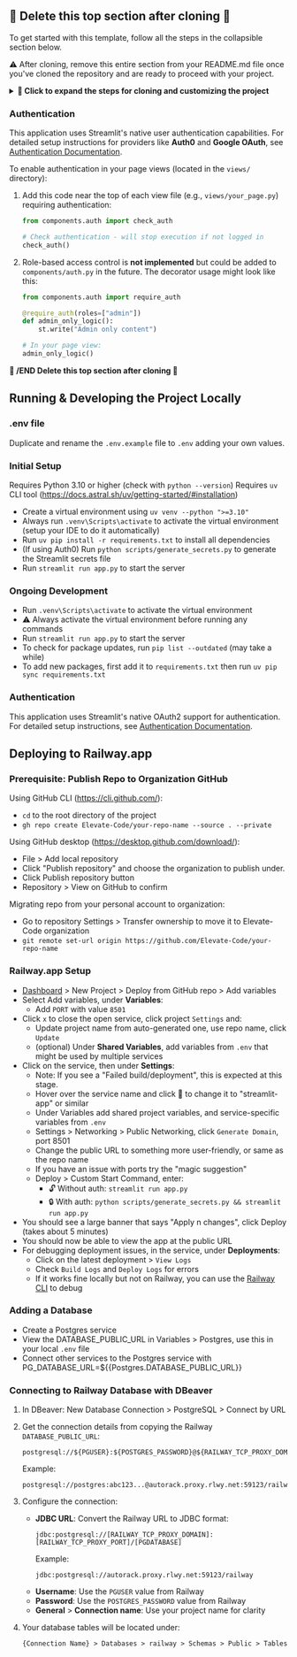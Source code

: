 ## 🚨 Delete this top section after cloning 🚨

To get started with this template, follow all the steps in the collapsible section below.

⚠️ After cloning, remove this entire section from your README.md file once you've cloned the repository and are ready to proceed with your project.

<details>
<summary>
<b>🔽 Click to expand the steps for cloning and customizing the project</b>
</summary>

1. Clone the repository with a different name:
   ```
   git clone https://github.com/Elevate-Code/streamlit-projectstarter.git {st-your-project-name}
   ```

2. Change into the cloned repository's directory:
   ```
   cd streamlit-new-project
   ```

3. ⚠️ Remove the remote connection to the original repository:
   ```
   git remote remove origin
   ```

   This step decouples `streamlit-new-project` from `streamlit-projectstarter` by removing the remote connection to the original repository.

4. Make the desired changes to get your project to its initial stage:

   - Edit the `requirements.txt` file to match the initial dependencies you need for your project.
   - Check out the [streamlit_tips.md](streamlit_tips.md) file for how to use the debugger with VS Code or PyCharm and other tips.
   - Create a virtual environment using `python -m venv venv`
   - Run `venv\Scripts\activate` to activate the virtual environment
   - Run `python -m pip install --upgrade pip` to ensure pip is up to date
   - Run `pip install -r requirements.txt` to install all dependencies
   - To check for newer packages than what is locked in `requirements.txt`, run `pip list --outdated`
   - Run `python start_project.py` to create template .env files, then delete this script file as it is no longer needed.

5. Clear the git history and create a new initial commit:
   ```
   git checkout --orphan latest_branch
   git add -A
   git commit -m "Initial commit"
   git branch -D master
   git branch -m master
   ```
   This sequence of commands creates a new branch without any history, adds all the files, creates a new initial commit, deletes the old master branch, and renames the new branch (latest_branch) to 'master'.

6. Create a new private repository on your personal GitHub account. You can do this by visiting https://github.com/new and filling in the repository details. Make sure to set the visibility to "Private".

   (Optional) If you want to publish the repository under an organization account, create the new private repository on the organization's page instead.

   You can create the repository by visiting `https://github.com/organizations/{your-org-name}/repositories/new`.

8. Set the remote URL of your local repository to point to the new private repository:
   ```
   git remote add origin https://github.com/{path-copied-from-new-repo}.git
   ```

9. Push your local changes to the new private repository:
   ```
   git push -u origin master
   ```

   🔁 Refresh the GitHub page, and you should see the code from the template repository in your new private repository.
</details>

### Authentication

This application uses Streamlit's native user authentication capabilities. For detailed setup instructions for providers like **Auth0** and **Google OAuth**, see [Authentication Documentation](docs/authentication.md).

To enable authentication in your page views (located in the `views/` directory):

1. Add this code near the top of each view file (e.g., `views/your_page.py`) requiring authentication:
   ```python
   from components.auth import check_auth

   # Check authentication - will stop execution if not logged in
   check_auth()
   ```

2. Role-based access control is **not implemented** but could be added to `components/auth.py` in the future. The decorator usage might look like this:
   ```python
   from components.auth import require_auth

   @require_auth(roles=["admin"])
   def admin_only_logic():
       st.write("Admin only content")

   # In your page view:
   admin_only_logic()
   ```

**🚨 /END Delete this top section after cloning 🚨**

## Running & Developing the Project Locally

### .env file
Duplicate and rename the `.env.example` file to `.env` adding your own values.

### Initial Setup
Requires Python 3.10 or higher (check with `python --version`)
Requires `uv` CLI tool (https://docs.astral.sh/uv/getting-started/#installation)
- Create a virtual environment using `uv venv --python ">=3.10"`
- Always run `.venv\Scripts\activate` to activate the virtual environment (setup your IDE to do it automatically)
- Run `uv pip install -r requirements.txt` to install all dependencies
- (If using Auth0) Run `python scripts/generate_secrets.py` to generate the Streamlit secrets file
- Run `streamlit run app.py` to start the server

### Ongoing Development
- Run `.venv\Scripts\activate` to activate the virtual environment
- ⚠️ Always activate the virtual environment before running any commands
- Run `streamlit run app.py` to start the server
- To check for package updates, run `pip list --outdated` (may take a while)
- To add new packages, first add it to `requirements.txt` then run `uv pip sync requirements.txt`

### Authentication

This application uses Streamlit's native OAuth2 support for authentication. For detailed setup instructions, see [Authentication Documentation](docs/authentication.md).

## Deploying to Railway.app

### Prerequisite: Publish Repo to Organization GitHub

Using GitHub CLI (https://cli.github.com/):
- `cd` to the root directory of the project
- `gh repo create Elevate-Code/your-repo-name --source . --private`

Using GitHub desktop (https://desktop.github.com/download/):
- File > Add local repository
- Click "Publish repository" and choose the organization to publish under.
- Click Publish repository button
- Repository > View on GitHub to confirm

Migrating repo from your personal account to organization:
- Go to repository Settings > Transfer ownership to move it to Elevate-Code organization
- `git remote set-url origin https://github.com/Elevate-Code/your-repo-name`

### Railway.app Setup

- [Dashboard](https://railway.app/dashboard) > New Project > Deploy from GitHub repo > Add variables
- Select Add variables, under **Variables**:
    - Add `PORT` with value `8501`
- Click `x` to close the open service, click project `Settings` and:
    - Update project name from auto-generated one, use repo name, click `Update`
    - (optional) Under **Shared Variables**, add variables from `.env` that might be used by multiple services
- Click on the service, then under **Settings**:
    - Note: If you see a "Failed build/deployment", this is expected at this stage.
    - Hover over the service name and click 📝 to change it to "streamlit-app" or similar
    - Under Variables add shared project variables, and service-specific variables from `.env`
    - Settings > Networking > Public Networking, click `Generate Domain`, port 8501
    - Change the public URL to something more user-friendly, or same as the repo name
    - If you have an issue with ports try the "magic suggestion"
    - Deploy > Custom Start Command, enter:
      - 🔓 Without auth: `streamlit run app.py`
      - 🔒 With auth: `python scripts/generate_secrets.py && streamlit run app.py`
- You should see a large banner that says "Apply n changes", click Deploy (takes about 5 minutes)
- You should now be able to view the app at the public URL
- For debugging deployment issues, in the service, under **Deployments**:
    - Click on the latest deployment > `View Logs`
    - Check `Build Logs` and `Deploy Logs` for errors
    - If it works fine locally but not on Railway, you can use the [Railway CLI](https://docs.railway.com/guides/cli) to debug

### Adding a Database
- Create a Postgres service
- View the DATABASE_PUBLIC_URL in Variables > Postgres, use this in your local `.env` file
- Connect other services to the Postgres service with PG_DATABASE_URL=${{Postgres.DATABASE_PUBLIC_URL}}


### Connecting to Railway Database with DBeaver

1. In DBeaver: New Database Connection > PostgreSQL > Connect by URL

2. Get the connection details from copying the Railway `DATABASE_PUBLIC_URL`:
   ```
   postgresql://${PGUSER}:${POSTGRES_PASSWORD}@${RAILWAY_TCP_PROXY_DOMAIN}:${RAILWAY_TCP_PROXY_PORT}/${PGDATABASE}
   ```
   Example:
   ```
   postgresql://postgres:abc123...@autorack.proxy.rlwy.net:59123/railway
   ```

3. Configure the connection:
   - **JDBC URL**: Convert the Railway URL to JDBC format:
     ```
     jdbc:postgresql://[RAILWAY_TCP_PROXY_DOMAIN]:[RAILWAY_TCP_PROXY_PORT]/[PGDATABASE]
     ```
     Example:
     ```
     jdbc:postgresql://autorack.proxy.rlwy.net:59123/railway
     ```
   - **Username**: Use the `PGUSER` value from Railway
   - **Password**: Use the `POSTGRES_PASSWORD` value from Railway
   - **General** > **Connection name**: Use your project name for clarity

4. Your database tables will be located under:
   ```
   {Connection Name} > Databases > railway > Schemas > Public > Tables
   ```

